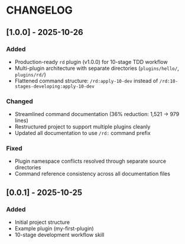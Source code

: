 # CHANGELOG

## [1.0.0] - 2025-10-26

### Added
- Production-ready `rd` plugin (v1.0.0) for 10-stage TDD workflow
- Multi-plugin architecture with separate directories (`plugins/hello/`, `plugins/rd/`)
- Flattened command structure: `/rd:apply-10-dev` instead of `/rd:10-stages-developing:apply-10-dev`

### Changed
- Streamlined command documentation (36% reduction: 1,521 → 979 lines)
- Restructured project to support multiple plugins cleanly
- Updated all documentation to use `/rd:` command prefix

### Fixed
- Plugin namespace conflicts resolved through separate source directories
- Command reference consistency across all documentation files

## [0.0.1] - 2025-10-25

### Added
- Initial project structure
- Example plugin (my-first-plugin)
- 10-stage development workflow skill

